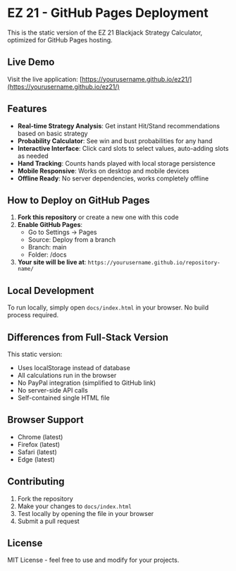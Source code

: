 # EZ 21 - GitHub Pages Deployment

This is the static version of the EZ 21 Blackjack Strategy Calculator, optimized for GitHub Pages hosting.

## Live Demo

Visit the live application: [https://yourusername.github.io/ez21/](https://yourusername.github.io/ez21/)

## Features

- **Real-time Strategy Analysis**: Get instant Hit/Stand recommendations based on basic strategy
- **Probability Calculator**: See win and bust probabilities for any hand
- **Interactive Interface**: Click card slots to select values, auto-adding slots as needed
- **Hand Tracking**: Counts hands played with local storage persistence
- **Mobile Responsive**: Works on desktop and mobile devices
- **Offline Ready**: No server dependencies, works completely offline

## How to Deploy on GitHub Pages

1. **Fork this repository** or create a new one with this code
2. **Enable GitHub Pages**:
   - Go to Settings → Pages
   - Source: Deploy from a branch
   - Branch: main
   - Folder: /docs
3. **Your site will be live at**: `https://yourusername.github.io/repository-name/`

## Local Development

To run locally, simply open `docs/index.html` in your browser. No build process required.

## Differences from Full-Stack Version

This static version:
- Uses localStorage instead of database
- All calculations run in the browser
- No PayPal integration (simplified to GitHub link)
- No server-side API calls
- Self-contained single HTML file

## Browser Support

- Chrome (latest)
- Firefox (latest)
- Safari (latest)
- Edge (latest)

## Contributing

1. Fork the repository
2. Make your changes to `docs/index.html`
3. Test locally by opening the file in your browser
4. Submit a pull request

## License

MIT License - feel free to use and modify for your projects.
